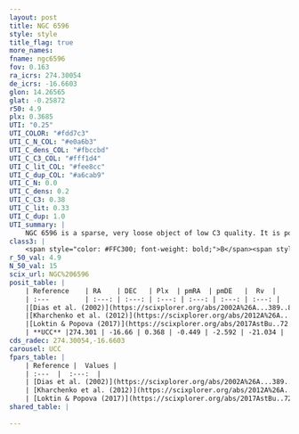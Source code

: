 ```yaml
---
layout: post
title: NGC 6596
style: style
title_flag: true
more_names: 
fname: ngc6596
fov: 0.163
ra_icrs: 274.30054
de_icrs: -16.6603
glon: 14.26565
glat: -0.25872
r50: 4.9
plx: 0.3685
UTI: "0.25"
UTI_COLOR: "#fdd7c3"
UTI_C_N_COL: "#e0a6b3"
UTI_C_dens_COL: "#fbccbd"
UTI_C_C3_COL: "#fff1d4"
UTI_C_lit_COL: "#fee8cc"
UTI_C_dup_COL: "#a6cab9"
UTI_C_N: 0.0
UTI_C_dens: 0.2
UTI_C_C3: 0.38
UTI_C_lit: 0.33
UTI_C_dup: 1.0
UTI_summary: |
    NGC 6596 is a sparse, very loose object of low C3 quality. It is poorly studied in the literature, with no articles listed in the last 8 years.<br><br><span style="color: #99180f; font-weight: bold;">Warning: </span>contains less than 25 stars with <i>P>0.5</i> estimated.
class3: |
    <span style="color: #FFC300; font-weight: bold;">B</span><span style="color: red; font-weight: bold;">C</span>
r_50_val: 4.9
N_50_val: 15
scix_url: NGC%206596
posit_table: |
    | Reference    | RA    | DEC   | Plx  | pmRA  | pmDE   |  Rv  |
    | :---         | :---: | :---: | :---: | :---: | :---: | :---: |
    |[Dias et al. (2002)](https://scixplorer.org/abs/2002A%26A...389..871D) | 274.387 | -16.65 | -- | 1.31 | -1.32 | 128.84 |
    |[Kharchenko et al. (2012)](https://scixplorer.org/abs/2012A%26A...543A.156K) | 274.38 | -16.65 | -- | 2.67 | -2.02 | -- |
    |[Loktin & Popova (2017)](https://scixplorer.org/abs/2017AstBu..72..257L) | 274.395 | -16.65 | -- | 2.361 | -3.406 | 128.84 |
    | **UCC** |274.301 | -16.66 | 0.368 | -0.449 | -2.592 | -21.034 | 
cds_radec: 274.30054,-16.6603
carousel: UCC
fpars_table: |
    | Reference |  Values |
    | :---  |  :---:  |
    | [Dias et al. (2002)](https://scixplorer.org/abs/2002A%26A...389..871D) | `E(B-V)=0.15, Dist=1100.0, Age=8.6` |
    | [Kharchenko et al. (2012)](https://scixplorer.org/abs/2012A%26A...543A.156K) | `e_bv=0.167, distance=932, log_age=8.6` |
    | [Loktin & Popova (2017)](https://scixplorer.org/abs/2017AstBu..72..257L) | `E(B-V)=0.282, Dmod=11.016, logt=8.39` |
shared_table: |
    
---
```

